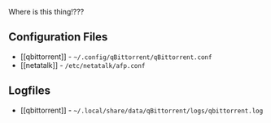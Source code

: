 Where is this thing!???

## Configuration Files

- [[qbittorrent]] - `~/.config/qBittorrent/qBittorrent.conf`
- [[netatalk]] - `/etc/netatalk/afp.conf`


## Logfiles

- [[qbittorrent]] - `~/.local/share/data/qBittorrent/logs/qbittorrent.log`

